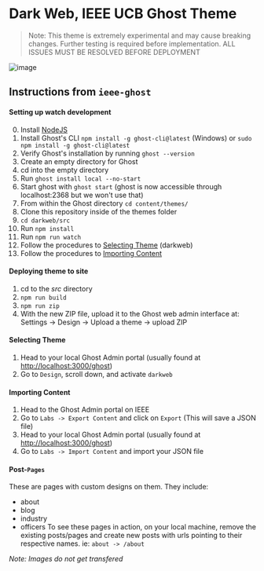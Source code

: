 # Dark Web, IEEE UCB Ghost Theme
> Note: This theme is extremely experimental and may cause breaking changes. Further testing is required before implementation.
> ALL ISSUES MUST BE RESOLVED BEFORE DEPLOYMENT

![image](https://user-images.githubusercontent.com/45542237/91100371-efcd4700-e619-11ea-8f50-ab002a5a3238.png)

## Instructions from `ieee-ghost`

#### Setting up watch development
0. Install [NodeJS](https://nodejs.org/en/download/)
1. Install Ghost's CLI `npm install -g ghost-cli@latest` (Windows) or `sudo npm install -g ghost-cli@latest`
2. Verify Ghost's installation by running `ghost --version`
3. Create an empty directory for Ghost
4. cd into the empty directory
5. Run `ghost install local --no-start`
6. Start ghost with `ghost start` (ghost is now accessible through localhost:2368 but we won't use that)
7. From within the Ghost directory `cd content/themes/`
8. Clone this repository inside of the themes folder
9. `cd darkweb/src`
10. Run `npm install`
11. Run `npm run watch`
12. Follow the procedures to [Selecting Theme](#selecting-theme) (darkweb)
13. Follow the procedures to [Importing Content](#importing-content)

#### Deploying theme to site
1. cd to the *src* directory
1. `npm run build`
2. `npm run zip`
3. With the new ZIP file, upload it to the Ghost web admin interface at: Settings -> Design -> Upload a theme -> upload ZIP

#### Selecting Theme
1. Head to your local Ghost Admin portal (usually found at [http://localhost:3000/ghost](http://localhost:3000/ghost))
2. Go to `Design`, scroll down, and activate `darkweb`

#### Importing Content
1. Head to the Ghost Admin portal on IEEE
2. Go to `Labs -> Export Content` and click on `Export` (This will save a JSON file)
3. Head to your local Ghost Admin portal (usually found at [http://localhost:3000/ghost](http://localhost:3000/ghost))
4. Go to `Labs -> Import Content` and import your JSON file

#### Post-`Pages`
These are pages with custom designs on them. They include:
- about
- blog
- industry
- officers
To see these pages in action, on your local machine, remove the existing posts/pages and create new posts with urls pointing to their respective names.
ie: `about -> /about`

*Note: Images do not get transfered*
